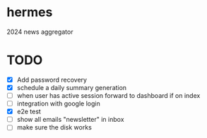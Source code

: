 # hermes
2024 news aggregator




# TODO
- [x] Add password recovery
- [x] schedule a daily summary generation
- [ ] when user has active session forward to dashboard if on index
- [ ] integration with google login
- [x] e2e test
- [ ] show all emails "newsletter" in inbox
- [ ] make sure the disk works

